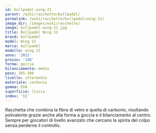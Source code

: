 ```yaml
---
id: bullpadel-wing-21
parent: /wiki/racchette/bullpadel/
permalink: /wiki/racchette/bullpadel/wing-21/
image_dir: /images/wiki/racchette/
image: bullpadel-wing-21.jpg
title: Bullpadel Wing 21
brand: bullpadel
model: Wing 21
marca: bullpadel
modello: wing 21
anno: '2021'
prezzo: '140'
forma: goccia
bilanciamento: medio
peso: 365-380
livello: intermedio
materiale: carbonio
gomma: EVA
superficie: liscia
index: '11'
---
```

Racchetta che combina la fibra di vetro e quella di carbonio, risultando polivalente grazie anche alla forma a goccia e il bilanciamento al centro. Sempre per giocatori di livello avanzato che cercano la spinta del colpo senza perderne il controllo.